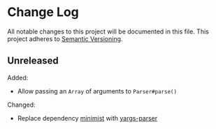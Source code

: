 
# Change Log

All notable changes to this project will be documented in this file.
This project adheres to [Semantic Versioning](http://semver.org/).


## Unreleased

Added:

* Allow passing an `Array` of arguments to `Parser#parse()`

Changed:

* Replace dependency [minimist](https://github.com/substack/minimist) with
  [yargs-parser](https://github.com/yargs/yargs-parser)
